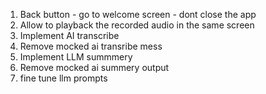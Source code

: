 1. Back button - go to welcome screen - dont close the app
2. Allow to playback the recorded audio in the same screen
3. Implement AI transcribe
4. Remove mocked ai transribe mess
5. Implement LLM summmery
6. Remove mocked ai summery output
7. fine tune llm prompts
   